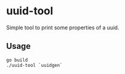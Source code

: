 # uuid-tool

Simple tool to print some properties of a uuid.

## Usage

```
go build
./uuid-tool `uuidgen`
```
